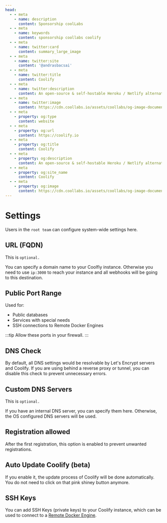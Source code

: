 ```yaml
---
head:
  - - meta
    - name: description
      content: Sponsorship coolLabs
  - - meta
    - name: keywords
      content: sponsorship coollabs coolify 
  - - meta
    - name: twitter:card
      content: summary_large_image
  - - meta
    - name: twitter:site
      content: '@andrasbacsai'
  - - meta
    - name: twitter:title
      content: Coolify
  - - meta
    - name: twitter:description
      content: An open-source & self-hostable Heroku / Netlify alternative.
  - - meta
    - name: twitter:image
      content: https://cdn.coollabs.io/assets/coollabs/og-image-documentation.png
  - - meta
    - property: og:type
      content: website
  - - meta
    - property: og:url
      content: https://coolify.io
  - - meta
    - property: og:title
      content: Coolify
  - - meta
    - property: og:description
      content: An open-source & self-hostable Heroku / Netlify alternative.
  - - meta
    - property: og:site_name
      content: Coolify
  - - meta
    - property: og:image
      content: https://cdn.coollabs.io/assets/coollabs/og-image-documentation.png
---
```

# Settings
Users in the `root team` can configure system-wide settings here.


## URL (FQDN)

This is `optional.`

You can specify a domain name to your Coolfiy instance. Otherwise you need to use `ip:3000` to reach your instance and all webhooks will be going to this destination.

## Public Port Range

Used for:
- Public databases
- Services with special needs
- SSH connections to Remote Docker Engines

:::tip
 Allow these ports in your firewall.
:::

## DNS Check
By default, all DNS settings would be resolvable by Let's Encrypt servers and Coolify. If you are using behind a reverse proxy or tunnel, you can disable this check to prevent unnecessary errors.

## Custom DNS Servers

This is `optional.`

If you have an internal DNS server, you can specify them here. Otherwise, the OS configured DNS servers will be used.

## Registration allowed
After the first registration, this option is enabled to prevent unwanted registrations.

## Auto Update Coolify (beta)
If you enable it, the update process of Coolify will be done automatically. You do not need to click on that pink shiney button anymore. 

## SSH Keys
You can add SSH Keys (private keys) to your Coolify instance, which can be used to connect to a [Remote Docker Engine](./destinations.md#remote-docker-engine).